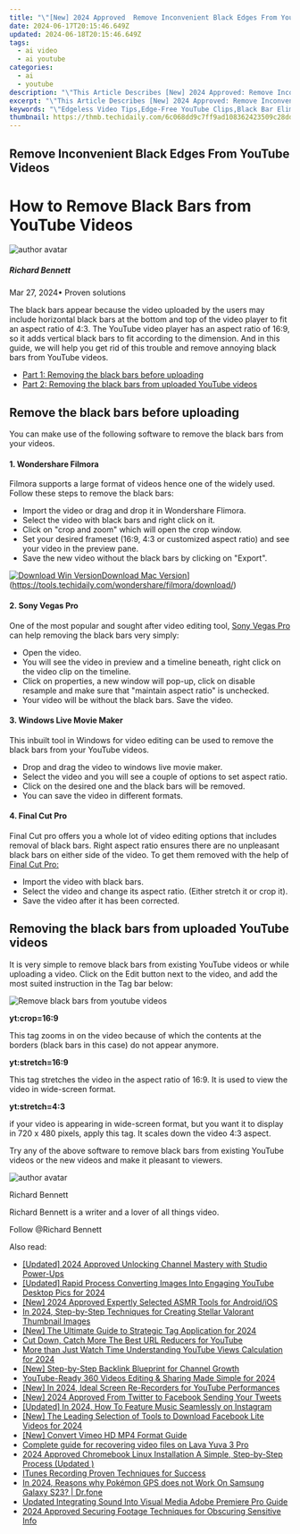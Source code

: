 ```yaml
---
title: "\"[New] 2024 Approved  Remove Inconvenient Black Edges From YouTube Videos\""
date: 2024-06-17T20:15:46.649Z
updated: 2024-06-18T20:15:46.649Z
tags:
  - ai video
  - ai youtube
categories:
  - ai
  - youtube
description: "\"This Article Describes [New] 2024 Approved: Remove Inconvenient Black Edges From YouTube Videos\""
excerpt: "\"This Article Describes [New] 2024 Approved: Remove Inconvenient Black Edges From YouTube Videos\""
keywords: "\"Edgeless Video Tips,Edge-Free YouTube Clips,Black Bar Elimination,Clear Screen Youtube,Erase Borders on Vid,No More Dark Margins,Remove Shadowy Edges\""
thumbnail: https://thmb.techidaily.com/6c068dd9c7ff9ad108362423509c28dd6ffe162b74770b33b89afebc380bcbd4.png
---
```


## Remove Inconvenient Black Edges From YouTube Videos

# How to Remove Black Bars from YouTube Videos

![author avatar](https://images.wondershare.com/filmora/article-images/richard-bennett.jpg)

##### Richard Bennett

 Mar 27, 2024• Proven solutions

 The black bars appear because the video uploaded by the users may include horizontal black bars at the bottom and top of the video player to fit an aspect ratio of 4:3\. The YouTube video player has an aspect ratio of 16:9, so it adds vertical black bars to fit according to the dimension. And in this guide, we will help you get rid of this trouble and remove annoying black bars from YouTube videos.

* [Part 1: Removing the black bars before uploading](#part1)
* [Part 2: Removing the black bars from uploaded YouTube videos](#part2)

## Remove the black bars before uploading

 You can make use of the following software to remove the black bars from your videos.

#### 1\. Wondershare Filmora

 Filmora supports a large format of videos hence one of the widely used. Follow these steps to remove the black bars:

* Import the video or drag and drop it in Wondershare Flimora.
* Select the video with black bars and right click on it.
* Click on "crop and zoom" which will open the crop window.
* Set your desired frameset (16:9, 4:3 or customized aspect ratio) and see your video in the preview pane.
* Save the new video without the black bars by clicking on "Export".

[![Download Win Version](https://images.wondershare.com/filmora/guide/download-btn-win.jpg)](https://tools.techidaily.com/wondershare/filmora/download/)[Download Mac Version](https://images.wondershare.com/filmora/guide/download-btn-mac.jpg)](https://tools.techidaily.com/wondershare/filmora/download/)

#### 2\.  Sony Vegas Pro

 One of the most popular and sought after video editing tool, [Sony Vegas Pro](https://tools.techidaily.com/wondershare/filmora/download/) can help removing the black bars very simply:

* Open the video.
* You will see the video in preview and a timeline beneath, right click on the video clip on the timeline.
* Click on properties, a new window will pop-up, click on disable resample and make sure that "maintain aspect ratio" is unchecked.
* Your video will be without the black bars. Save the video.

#### 3\.  Windows Live Movie Maker

 This inbuilt tool in Windows for video editing can be used to remove the black bars from your YouTube videos.

* Drop and drag the video to windows live movie maker.
* Select the video and you will see a couple of options to set aspect ratio.
* Click on the desired one and the black bars will be removed.
* You can save the video in different formats.

#### 4\.  Final Cut Pro

 Final Cut pro offers you a whole lot of video editing options that includes removal of black bars. Right aspect ratio ensures there are no unpleasant black bars on either side of the video. To get them removed with the help of [Final Cut Pro:](https://tools.techidaily.com/wondershare/filmora/download/)

* Import the video with black bars.
* Select the video and change its aspect ratio. (Either stretch it or crop it).
* Save the video after it has been corrected.

## Removing the black bars from uploaded YouTube videos

 It is very simple to remove black bars from existing YouTube videos or while uploading a video. Click on the Edit button next to the video, and add the most suited instruction in the Tag bar below:

![Remove black bars from youtube videos](https://images.wondershare.com/filmora/article-images/remove-black-bars-from-youtube.jpg)

 **yt:crop=16:9**

 This tag zooms in on the video because of which the contents at the borders (black bars in this case) do not appear anymore.

 **yt:stretch=16:9**

 This tag stretches the video in the aspect ratio of 16:9\. It is used to view the video in wide-screen format.

 **yt:stretch=4:3**

 if your video is appearing in wide-screen format, but you want it to display in 720 x 480 pixels, apply this tag. It scales down the video 4:3 aspect.

 Try any of the above software to remove black bars from existing YouTube videos or the new videos and make it pleasant to viewers.

![author avatar](https://images.wondershare.com/filmora/article-images/richard-bennett.jpg)

Richard Bennett

Richard Bennett is a writer and a lover of all things video.

Follow @Richard Bennett


<ins class="adsbygoogle"
     style="display:block"
     data-ad-format="autorelaxed"
     data-ad-client="ca-pub-7571918770474297"
     data-ad-slot="1223367746"></ins>



<ins class="adsbygoogle"
     style="display:block"
     data-ad-client="ca-pub-7571918770474297"
     data-ad-slot="8358498916"
     data-ad-format="auto"
     data-full-width-responsive="true"></ins>

<span class="atpl-alsoreadstyle">Also read:</span>
<div><ul>
<li><a href="https://youtube-lab.techidaily.com/ed-2024-approved-unlocking-channel-mastery-with-studio-power-ups/"><u>[Updated] 2024 Approved  Unlocking Channel Mastery with Studio Power-Ups</u></a></li>
<li><a href="https://youtube-lab.techidaily.com/ed-rapid-process-converting-images-into-engaging-youtube-desktop-pics-for-2024/"><u>[Updated] Rapid Process  Converting Images Into Engaging YouTube Desktop Pics for 2024</u></a></li>
<li><a href="https://youtube-lab.techidaily.com/024-approved-expertly-selected-asmr-tools-for-androidios/"><u>[New] 2024 Approved  Expertly Selected ASMR Tools for Android/iOS</u></a></li>
<li><a href="https://youtube-lab.techidaily.com/24-step-by-step-techniques-for-creating-stellar-valorant-thumbnail-images/"><u>In 2024, Step-by-Step Techniques for Creating Stellar Valorant Thumbnail Images</u></a></li>
<li><a href="https://youtube-lab.techidaily.com/he-ultimate-guide-to-strategic-tag-application-for-2024/"><u>[New] The Ultimate Guide to Strategic Tag Application for 2024</u></a></li>
<li><a href="https://youtube-lab.techidaily.com/own-catch-more-the-best-url-reducers-for-youtube/"><u>Cut Down, Catch More  The Best URL Reducers for YouTube</u></a></li>
<li><a href="https://youtube-lab.techidaily.com/than-just-watch-time-understanding-youtube-views-calculation-for-2024/"><u>More than Just Watch Time  Understanding YouTube Views Calculation for 2024</u></a></li>
<li><a href="https://youtube-lab.techidaily.com/tep-by-step-backlink-blueprint-for-channel-growth/"><u>[New] Step-by-Step Backlink Blueprint for Channel Growth</u></a></li>
<li><a href="https://youtube-lab.techidaily.com/be-ready-360-videos-editing-and-sharing-made-simple-for-2024/"><u>YouTube-Ready 360 Videos  Editing & Sharing Made Simple for 2024</u></a></li>
<li><a href="https://youtube-lab.techidaily.com/n-2024-ideal-screen-re-recorders-for-youtube-performances/"><u>[New] In 2024, Ideal Screen Re-Recorders for YouTube Performances</u></a></li>
<li><a href="https://facebook-videos.techidaily.com/new-2024-approved-from-twitter-to-facebook-sending-your-tweets/"><u>[New] 2024 Approved  From Twitter to Facebook  Sending Your Tweets</u></a></li>
<li><a href="https://instagram-video-files.techidaily.com/updated-in-2024-how-to-feature-music-seamlessly-on-instagram/"><u>[Updated] In 2024, How To Feature Music Seamlessly on Instagram</u></a></li>
<li><a href="https://facebook-video-content.techidaily.com/new-the-leading-selection-of-tools-to-download-facebook-lite-videos-for-2024/"><u>[New] The Leading Selection of Tools to Download Facebook Lite Videos for 2024</u></a></li>
<li><a href="https://vimeo-videos.techidaily.com/new-convert-vimeo-hd-mp4-format-guide/"><u>[New] Convert Vimeo HD  MP4 Format Guide</u></a></li>
<li><a href="https://phone-solutions.techidaily.com/complete-guide-for-recovering-video-files-on-lava-yuva-3-pro-by-fonelab-android-recover-video/"><u>Complete guide for recovering video files on Lava Yuva 3 Pro</u></a></li>
<li><a href="https://ai-vdieo-software.techidaily.com/2024-approved-chromebook-linux-installation-a-simple-step-by-step-process-updated/"><u>2024 Approved Chromebook Linux Installation A Simple, Step-by-Step Process (Updated )</u></a></li>
<li><a href="https://screen-activity-recording.techidaily.com/itunes-recording-proven-techniques-for-success/"><u>ITunes Recording Proven Techniques for Success</u></a></li>
<li><a href="https://change-location.techidaily.com/in-2024-reasons-why-pokemon-gps-does-not-work-on-samsung-galaxy-s23-drfone-by-drfone-virtual-android/"><u>In 2024, Reasons why Pokémon GPS does not Work On Samsung Galaxy S23? | Dr.fone</u></a></li>
<li><a href="https://sound-tweaking.techidaily.com/updated-integrating-sound-into-visual-media-adobe-premiere-pro-guide/"><u>Updated Integrating Sound Into Visual Media Adobe Premiere Pro Guide</u></a></li>
<li><a href="https://screen-activity-recording.techidaily.com/2024-approved-securing-footage-techniques-for-obscuring-sensitive-info/"><u>2024 Approved  Securing Footage  Techniques for Obscuring Sensitive Info</u></a></li>
</ul></div>
